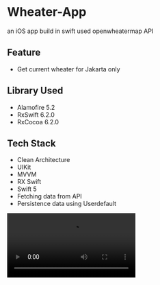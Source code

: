 # Wheater-App
an iOS app build in swift used openwheatermap API

## Feature
- Get current wheater for Jakarta only

## Library Used

- Alamofire 5.2
- RxSwift 6.2.0
- RxCocoa 6.2.0

## Tech Stack

- Clean Architecture
- UIKit
- MVVM
- RX Swift
- Swift 5
- Fetching data from API
- Persistence data using Userdefault

![App Display](https://github.com/galangajisusanto/Wheater-App/blob/master/Video/rpreplay-final1642993210_upYsHScs.mp4?raw=true)
